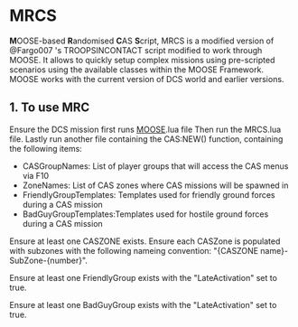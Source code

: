 # MRCS

**M**OOSE-based **R**andomised **C**AS **S**cript, MRCS is a modified version of @Fargo007 's TROOPSINCONTACT script modified to work
through MOOSE.
It allows to quickly setup complex missions using pre-scripted scenarios using the available classes within the MOOSE Framework.
MOOSE works with the current version of DCS world and earlier versions.

## 1. **To use MRC**

Ensure the DCS mission first runs [MOOSE](https://github.com/FlightControl-Master/MOOSE/releases).lua file
Then run the MRCS.lua file.
Lastly run another file containing the CAS:NEW() function, containing the following items:
* CASGroupNames: List of player groups that will access the CAS menus via F10
* ZoneNames: List of CAS zones where CAS missions will be spawned in
* FriendlyGroupTemplates: Templates used for friendly ground forces during a CAS mission
* BadGuyGroupTemplates:Templates used for hostile ground forces during a CAS mission

Ensure at least one CASZONE exists.
Ensure each CASZone is populated with subzones with the following nameing convention: 
"{CASZONE name}-SubZone-{number}".

Ensure at least one FriendlyGroup exists with the "LateActivation" set to true.

Ensure at least one BadGuyGroup exists with the "LateActivation" set to true.
